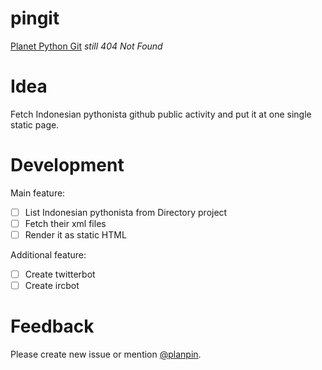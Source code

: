 pingit
======

[Planet Python Git](http://pingit.python.or.id) *still 404 Not Found*

Idea
====

Fetch Indonesian pythonista github public activity and put it at one single static page.

Development
===========

Main feature:

* [ ] List Indonesian pythonista from Directory project
* [ ] Fetch their xml files
* [ ] Render it as static HTML

Additional feature:

* [ ] Create twitterbot
* [ ] Create ircbot

Feedback
========

Please create new issue or mention [@planpin](https://twitter.com/planpin).
